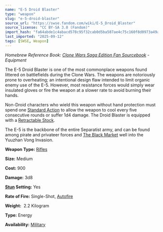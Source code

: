 ```yaml
---
name: "E-5 Droid Blaster"
type: "weapon"
slug: "e-5-droid-blaster"
source_url: "https://swse.fandom.com/wiki/E-5_Droid_Blaster"
source_license: "CC BY-SA 3.0 (Fandom)"
import_hash: "fa64abde1c4abacd578c95f32cab0d5ba587ae4c75c160f8d0973a49a815bc6e"
last_imported: "2025-09-12"
tags: [SWSE, Weapon]
---
```

*Homebrew Reference Book: [Clone Wars Saga Edition Fan Sourcebook](https://swse.fandom.com/wiki/Clone_Wars_Saga_Edition_Fan_Sourcebook) - Equipment*

The E-5 Droid Blaster is one of the most commonplace weapons found littered on battlefields during the Clone Wars. The weapons are notoriously prone to overheating; an intentional design flaw intended to limit organic enemy use of the E-5. However, most resistance forces would simply wear insulated gloves or fire the weapon at a slower rate to avoid burning their hands.

Non-Droid characters who wield this weapon without hand protection must spend one [Standard Action](https://swse.fandom.com/wiki/Standard_Action) to allow the weapon to cool every five consecutive rounds or suffer 1d4 damage. The Droid Blaster is equipped with a [Retractable Stock](https://swse.fandom.com/wiki/Retractable_Stock).

The E-5 is the backbone of the entire Separatist army, and can be found among pirate and privateer forces and [The Black Market](https://swse.fandom.com/wiki/The_Black_Market) well into the Yuuzhan Vong Invasion. 

**Weapon Type:** [Rifles](https://swse.fandom.com/wiki/Rifles)

**Size:** Medium

**Cost:** 900

**Damage:** 3d8

**[Stun](https://swse.fandom.com/wiki/Stun) Setting:** Yes

**Rate of Fire:** Single-Shot, [Autofire](https://swse.fandom.com/wiki/Autofire)

**Weight:**  2.2 Kilogram

**Type:** Energy

**Availability:** [Military](https://swse.fandom.com/wiki/Military)